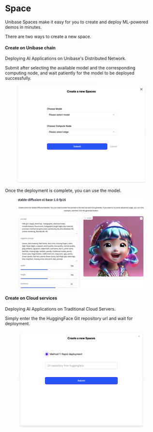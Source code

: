 # Space

Unibase Spaces make it easy for you to create and deploy ML-powered demos in minutes.

There are two ways to create a new space.

#### Create on Unibase chain

Deploying AI Applications on Unibase's Distributed Network.

Submit after selecting the available model and the corresponding computing node, and wait patiently for the model to be deployed successfully.

<figure><img src="../../.gitbook/assets/create-web3.png" alt="" width="563"><figcaption></figcaption></figure>

Once the deployment is complete, you can use the model.

<figure><img src="../../.gitbook/assets/spaces-web3.png" alt="" width="563"><figcaption></figcaption></figure>

#### Create on Cloud services

Deploying AI Applications on Traditional Cloud Servers.

Simply enter the the HuggingFace Git repository url and wait for deployment.

<figure><img src="../../.gitbook/assets/create-web2.png" alt="" width="563"><figcaption></figcaption></figure>

